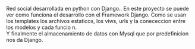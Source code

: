 Red social desarrollada en python con Django..
En este proyecto se puede ver como  funciona el desarrollo con el Framework Django.
Como se usan los templates los archivos estaticos, los viws, urls y la conececcion entre los modelos y cada funcio n.        
Y finalmente el almacenamiento de datos con Mysql que por predefinicion nos da Django.
      
